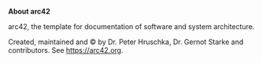 **About arc42**

arc42, the template for documentation of software and system
architecture.

Created, maintained and © by Dr. Peter Hruschka, Dr. Gernot Starke and
contributors. See <https://arc42.org>.
